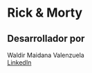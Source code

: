# Rick & Morty  

## Desarrollador por  
Waldir Maidana Valenzuela  
[LinkedIn](https://www.linkedin.com/in/waldirmaidana/)